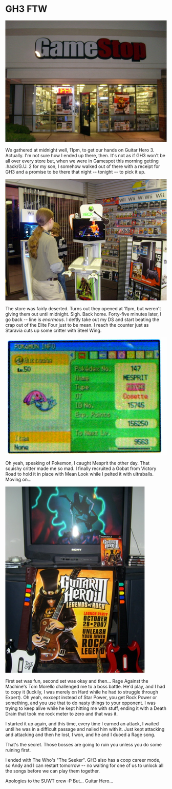 # GH3 FTW

![](../uploads/2007/10/stp60759.JPG)



We gathered at midnight well, 11pm, to get our hands on Guitar Hero 3. Actually. I'm not sure how I ended up there, then. It's not as if GH3 won't be all over every store but, when we were in Gamespot this morning getting .hack/G.U. 2 for my son, I somehow walked out of there with a receipt for GH3 and a promise to be there that night -- tonight -- to pick it up.

![](../uploads/2007/10/stp60758.JPG)



The store was fairly deserted. Turns out they opened at 11pm, but weren't giving them out until midnight. Sigh. Back home. Forty-five minutes later, I go back -- line is *enormous*. I deftly take out my DS and start beating the crap out of the Elite Four just to be mean. I reach the counter just as Staravia cuts up some critter with Steel Wing.

![](../uploads/2007/10/stp60752.JPG)



Oh yeah, speaking of Pokemon, I caught Mesprit the other day. That squishy critter made me so mad. I finally recruited a Gobat from Victory Road to hold it in place with Mean Look while I pelted it with ultraballs. Moving on...

![](../uploads/2007/10/stp60764.JPG)



First set was fun, second set was okay and then... Rage Against the Machine's Tom Morello challenged me to a boss battle. He'd play, and I had to copy it (luckily, I was merely on Hard while he had to struggle through Expert). Oh yeah, exxcept instead of Star Power, you get Rock Power or something, and you use that to do nasty things to your opponent. I was trying to keep alive while he kept hitting me with stuff, ending it with a Death Drain that took me rock meter to zero and that was it.

I started it up again, and this time, every time I earned an attack, I waited until he was in a difficult passage and nailed him with it. Just kept attacking and attacking and then he lost, I won, and he and I duoed a Rage song.

That's the secret. Those bosses are going to ruin you unless you do some ruining first.

I ended with The Who's "The Seeker". GH3 also has a coop career mode, so Andy and I can restart tomorrow -- no waiting for one of us to unlock all the songs before we can play them together.

Apologies to the SUWT crew :P But... Guitar Hero...

